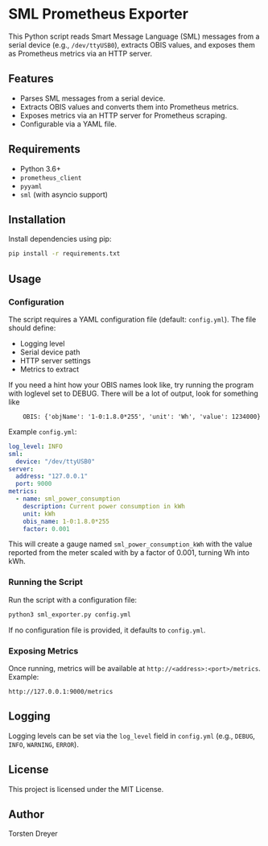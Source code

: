 # SML Prometheus Exporter

This Python script reads Smart Message Language (SML) messages from a serial device (e.g., `/dev/ttyUSB0`), extracts OBIS values, and exposes them as Prometheus metrics via an HTTP server.

## Features
- Parses SML messages from a serial device.
- Extracts OBIS values and converts them into Prometheus metrics.
- Exposes metrics via an HTTP server for Prometheus scraping.
- Configurable via a YAML file.

## Requirements
- Python 3.6+
- `prometheus_client`
- `pyyaml`
- `sml` (with asyncio support)

## Installation
Install dependencies using pip:
```sh
pip install -r requirements.txt
```

## Usage
### Configuration
The script requires a YAML configuration file (default: `config.yml`). The file should define:
- Logging level
- Serial device path
- HTTP server settings
- Metrics to extract

If you need a hint how your OBIS names look like, try running the program
with loglevel set to DEBUG. There will be a lot of output, look for something
like

```output
    OBIS: {'objName': '1-0:1.8.0*255', 'unit': 'Wh', 'value': 1234000}
````

Example `config.yml`:
```yaml
log_level: INFO
sml:
  device: "/dev/ttyUSB0"
server:
  address: "127.0.0.1"
  port: 9000
metrics:
  - name: sml_power_consumption
    description: Current power consumption in kWh
    unit: kWh
    obis_name: 1-0:1.8.0*255
    factor: 0.001
```

This will create a gauge named `sml_power_consumption_kWh` with the value
reported from the meter scaled with by a factor of 0.001, turning Wh
into kWh.

### Running the Script
Run the script with a configuration file:
```sh
python3 sml_exporter.py config.yml
```
If no configuration file is provided, it defaults to `config.yml`.

### Exposing Metrics
Once running, metrics will be available at `http://<address>:<port>/metrics`. Example:
```
http://127.0.0.1:9000/metrics
```

## Logging
Logging levels can be set via the `log_level` field in `config.yml` (e.g., `DEBUG`, `INFO`, `WARNING`, `ERROR`).

## License
This project is licensed under the MIT License.

## Author
Torsten Dreyer


